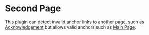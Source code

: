 # Second Page

This plugin can detect invalid anchor links to another page, such as 
[Acknowledgement](index.md#BAD_ANCHOR) but allows valid anchors such as
[Main Page](index.md#mkdocs-htmlproofer-plugin).
